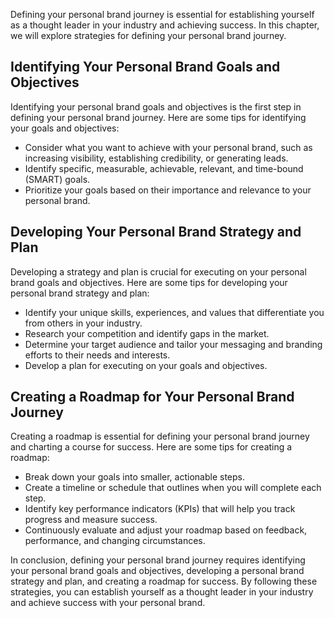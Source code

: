 
Defining your personal brand journey is essential for establishing yourself as a thought leader in your industry and achieving success. In this chapter, we will explore strategies for defining your personal brand journey.

Identifying Your Personal Brand Goals and Objectives
----------------------------------------------------

Identifying your personal brand goals and objectives is the first step in defining your personal brand journey. Here are some tips for identifying your goals and objectives:

* Consider what you want to achieve with your personal brand, such as increasing visibility, establishing credibility, or generating leads.
* Identify specific, measurable, achievable, relevant, and time-bound (SMART) goals.
* Prioritize your goals based on their importance and relevance to your personal brand.

Developing Your Personal Brand Strategy and Plan
------------------------------------------------

Developing a strategy and plan is crucial for executing on your personal brand goals and objectives. Here are some tips for developing your personal brand strategy and plan:

* Identify your unique skills, experiences, and values that differentiate you from others in your industry.
* Research your competition and identify gaps in the market.
* Determine your target audience and tailor your messaging and branding efforts to their needs and interests.
* Develop a plan for executing on your goals and objectives.

Creating a Roadmap for Your Personal Brand Journey
--------------------------------------------------

Creating a roadmap is essential for defining your personal brand journey and charting a course for success. Here are some tips for creating a roadmap:

* Break down your goals into smaller, actionable steps.
* Create a timeline or schedule that outlines when you will complete each step.
* Identify key performance indicators (KPIs) that will help you track progress and measure success.
* Continuously evaluate and adjust your roadmap based on feedback, performance, and changing circumstances.

In conclusion, defining your personal brand journey requires identifying your personal brand goals and objectives, developing a personal brand strategy and plan, and creating a roadmap for success. By following these strategies, you can establish yourself as a thought leader in your industry and achieve success with your personal brand.
